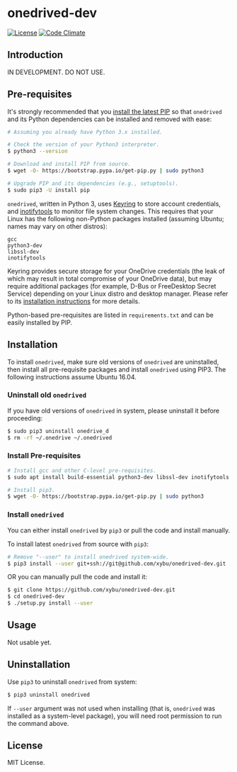 # onedrived-dev

[![License](https://img.shields.io/github/license/xybu/onedrived-dev.svg "MIT License")](LICENSE)
[![Code Climate](https://codeclimate.com/github/xybu/onedrived-dev/badges/gpa.svg)](https://codeclimate.com/github/xybu/onedrived-dev)

## Introduction

IN DEVELOPMENT. DO NOT USE.

## Pre-requisites

It's strongly recommended that you
[install the latest PIP](https://pip.pypa.io/en/stable/installing/#installing-with-get-pip-py)
so that `onedrived` and its Python dependencies can be installed and removed with ease:

```bash
# Assuming you already have Python 3.x installed.

# Check the version of your Python3 interpreter.
$ python3 --version

# Download and install PIP from source.
$ wget -O- https://bootstrap.pypa.io/get-pip.py | sudo python3

# Upgrade PIP and its dependencies (e.g., setuptools).
$ sudo pip3 -U install pip
```

`onedrived`, written in Python 3, uses [Keyring](https://pypi.python.org/pypi/keyring) to store
account credentials, and [inotifytools](https://github.com/rvoicilas/inotify-tools/wiki) to
monitor file system changes. This requires that your Linux has the following non-Python packages
installed (assuming Ubuntu; names may vary on other distros):

```
gcc
python3-dev
libssl-dev
inotifytools
```

Keyring provides secure storage for your OneDrive credentials (the leak of which may result in
total compromise of your OneDrive data), but may require additional packages (for example, D-Bus
or FreeDesktop Secret Service) depending on your Linux distro and desktop manager. Please refer
to its [installation instructions](https://pypi.python.org/pypi/keyring#installation-instructions)
for more details.

Python-based pre-requisites are listed in `requirements.txt` and can be easily installed by PIP.

## Installation

To install `onedrived`, make sure old versions of `onedrived` are uninstalled, then install all pre-requisite packages
and install `onedrived` using PIP3. The following instructions assume Ubuntu 16.04.

### Uninstall old `onedrived`

If you have old versions of `onedrived` in system, please uninstall it before proceeding:

```bash
$ sudo pip3 uninstall onedrive_d
$ rm -rf ~/.onedrive ~/.onedrived
```

### Install Pre-requisites

```bash
# Install gcc and other C-level pre-requisites.
$ sudo apt install build-essential python3-dev libssl-dev inotifytools

# Install pip3.
$ wget -O- https://bootstrap.pypa.io/get-pip.py | sudo python3
```

### Install `onedrived`

You can either install `onedrived` by `pip3` or pull the code and install manually.

To install latest `onedrived` from source with `pip3`:

```bash
# Remove "--user" to install onedrived system-wide.
$ pip3 install --user git+ssh://git@github.com/xybu/onedrived-dev.git
```

OR you can manually pull the code and install it:

```bash
$ git clone https://github.com/xybu/onedrived-dev.git
$ cd onedrived-dev
$ ./setup.py install --user
```

## Usage

Not usable yet.

## Uninstallation

Use `pip3` to uninstall `onedrived` from system:

```bash
$ pip3 uninstall onedrived
```

If `--user` argument was not used when installing (that is, `onedrived` was installed as a system-level package), you
will need root permission to run the command above.

## License

MIT License.
